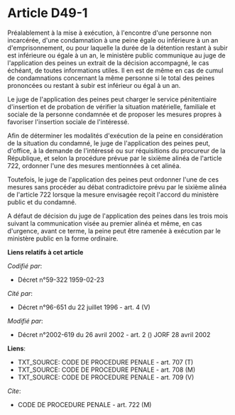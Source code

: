 # Article D49-1

Préalablement à la mise à exécution, à l'encontre d'une personne non incarcérée, d'une condamnation à une peine égale ou
inférieure à un an d'emprisonnement, ou pour laquelle la durée de la détention restant à subir est inférieure ou égale à un
an, le ministère public communique au juge de l'application des peines un extrait de la décision accompagné, le cas échéant,
de toutes informations utiles. Il en est de même en cas de cumul de condamnations concernant la même personne si le total des
peines prononcées ou restant à subir est inférieur ou égal à un an.

Le juge de l'application des peines peut charger le service pénitentiaire d'insertion et de probation de vérifier la
situation matérielle, familiale et sociale de la personne condamnée et de proposer les mesures propres à favoriser
l'insertion sociale de l'intéressé.

Afin de déterminer les modalités d'exécution de la peine en considération de la situation du condamné, le juge de
l'application des peines peut, d'office, à la demande de l'intéressé ou sur réquisitions du procureur de la République, et
selon la procédure prévue par le sixième alinéa de l'article 722, ordonner l'une des mesures mentionnées à cet alinéa.

Toutefois, le juge de l'application des peines peut ordonner l'une de ces mesures sans procéder au débat contradictoire prévu
par le sixième alinéa de l'article 722 lorsque la mesure envisagée reçoit l'accord du ministère public et du condamné.

A défaut de décision du juge de l'application des peines dans les trois mois suivant la communication visée au premier alinéa
et même, en cas d'urgence, avant ce terme, la peine peut être ramenée à exécution par le ministère public en la forme
ordinaire.

**Liens relatifs à cet article**

_Codifié par_:

  - Décret n°59-322 1959-02-23

_Cité par_:

  - Décret n°96-651 du 22 juillet 1996 - art. 4 (V)

_Modifié par_:

  - Décret n°2002-619 du 26 avril 2002 - art. 2 () JORF 28 avril 2002

**Liens**:

  - TXT_SOURCE: CODE DE PROCEDURE PENALE - art. 707 (T)
  - TXT_SOURCE: CODE DE PROCEDURE PENALE - art. 708 (M)
  - TXT_SOURCE: CODE DE PROCEDURE PENALE - art. 709 (V)

_Cite_:

  - CODE DE PROCEDURE PENALE - art. 722 (M)
